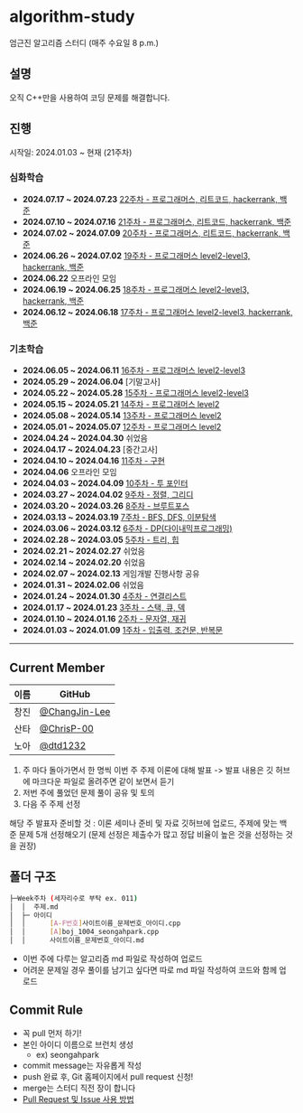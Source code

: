 # algorithm-study
엄근진 알고리즘 스터디 (매주 수요일 8 p.m.)

## 설명

오직 C++만을 사용하여 코딩 문제를 해결합니다.

## 진행

시작일: 2024.01.03 ~ 현재 (21주차)

### 심화학습

- **2024.07.17 ~ 2024.07.23** [22주차 - 프로그래머스, 리트코드, hackerrank, 백준](https://github.com/alttabsoft/algorithm-study/tree/main/Week022)
- **2024.07.10 ~ 2024.07.16** [21주차 - 프로그래머스, 리트코드, hackerrank, 백준](https://github.com/alttabsoft/algorithm-study/tree/main/Week021)
- **2024.07.02 ~ 2024.07.09** [20주차 - 프로그래머스, 리트코드, hackerrank, 백준](https://github.com/alttabsoft/algorithm-study/tree/main/Week020)
- **2024.06.26 ~ 2024.07.02** [19주차 - 프로그래머스 level2-level3, hackerrank, 백준](https://github.com/ChangJin-Lee/algorithm-study/tree/main/Week019)
- **2024.06.22** 오프라인 모임
- **2024.06.19 ~ 2024.06.25** [18주차 - 프로그래머스 level2-level3, hackerrank, 백준](https://github.com/ChangJin-Lee/algorithm-study/tree/main/Week018)
- **2024.06.12 ~ 2024.06.18** [17주차 - 프로그래머스 level2-level3, hackerrank, 백준](https://github.com/ChangJin-Lee/algorithm-study/tree/main/Week017)

### 기초학습

- **2024.06.05 ~ 2024.06.11** [16주차 - 프로그래머스 level2-level3](https://github.com/ChangJin-Lee/algorithm-study/tree/main/Week016)
- **2024.05.29 ~ 2024.06.04** [기말고사]
- **2024.05.22 ~ 2024.05.28** [15주차 - 프로그래머스 level2-level3](https://github.com/ChangJin-Lee/algorithm-study/tree/main/Week015)
- **2024.05.15 ~ 2024.05.21** [14주차 - 프로그래머스 level2](https://github.com/ChangJin-Lee/algorithm-study/tree/main/Week014)
- **2024.05.08 ~ 2024.05.14** [13주차 - 프로그래머스 level2](https://github.com/ChangJin-Lee/algorithm-study/tree/main/Week013)
- **2024.05.01 ~ 2024.05.07** [12주차 - 프로그래머스 level2](https://github.com/ChangJin-Lee/algorithm-study/tree/main/Week012)
- **2024.04.24 ~ 2024.04.30** 쉬었음
- **2024.04.17 ~ 2024.04.23** [중간고사]
- **2024.04.10 ~ 2024.04.16** [11주차 - 구현](https://github.com/ChangJin-Lee/algorithm-study/tree/main/Week011)
- **2024.04.06** 오프라인 모임
- **2024.04.03 ~ 2024.04.09** [10주차 - 투 포인터](https://github.com/ChangJin-Lee/algorithm-study/tree/main/Week010)
- **2024.03.27 ~ 2024.04.02** [9주차 - 정렬, 그리디](https://github.com/ChangJin-Lee/algorithm-study/tree/main/Week009)
- **2024.03.20 ~ 2024.03.26** [8주차 - 브루트포스](https://github.com/ChangJin-Lee/algorithm-study/tree/main/Week008)
- **2024.03.13 ~ 2024.03.19** [7주차 - BFS, DFS, 이분탐색](https://github.com/ChangJin-Lee/algorithm-study/tree/main/Week007)
- **2024.03.06 ~ 2024.03.12** [6주차 - DP(다이내믹프로그래밍)](https://github.com/ChangJin-Lee/algorithm-study/tree/main/Week006)
- **2024.02.28 ~ 2024.03.05** [5주차 - 트리, 힙](https://github.com/ChangJin-Lee/algorithm-study/tree/main/Week005)
- **2024.02.21 ~ 2024.02.27** 쉬었음
- **2024.02.14 ~ 2024.02.20** 쉬었음
- **2024.02.07 ~ 2024.02.13** 게임개발 진행사항 공유
- **2024.01.31 ~ 2024.02.06** 쉬었음
- **2024.01.24 ~ 2024.01.30** [4주차 - 연결리스트](https://github.com/ChangJin-Lee/algorithm-study/tree/main/Week004)
- **2024.01.17 ~ 2024.01.23** [3주차 - 스택, 큐, 덱](https://github.com/ChangJin-Lee/algorithm-study/tree/main/Week003)
- **2024.01.10 ~ 2024.01.16** [2주차 - 문자열, 재귀](https://github.com/ChangJin-Lee/algorithm-study/tree/main/Week002)
- **2024.01.03 ~ 2024.01.09** [1주차 - 입출력, 조건문, 반복문](https://github.com/ChangJin-Lee/algorithm-study/tree/main/Week001)

---

## Current Member

|이름|GitHub|
|---|---|
|창진|[@ChangJin-Lee](https://github.com/ChangJin-Lee)|
|산타|[@ChrisP-00](https://github.com/ChrisP-00)|
|노아|[@dtd1232](https://github.com/dtd1232)|

1) 주 마다 돌아가면서 한 명씩 이번 주 주제 이론에 대해 발표 -> 발표 내용은 깃 허브에 마크다운 파일로 올려주면 같이 보면서 듣기
2) 저번 주에 풀었던 문제 풀이 공유 및 토의
3) 다음 주 주제 선정

해당 주 발표자 준비할 것 : 이론 세미나 준비 및 자료 깃허브에 업로드, 주제에 맞는 백준 문제 5개 선정해오기 
(문제 선정은 제출수가 많고 정답 비율이 높은 것을 선정하는 것을 권장)

## 폴더 구조
```sh
├─Week주차 (세자리수로 부탁 ex. 011)
│  │  주제.md
│  ├─ 아이디
│  │      [A-F번호]사이트이름_문제번호_아이디.cpp
│  │      [A]boj_1004_seongahpark.cpp
│  │      사이트이름_문제번호_아이디.md
```
+ 이번 주에 다루는 알고리즘 md 파일로 작성하여 업로드
+ 어려운 문제일 경우 풀이를 남기고 싶다면 따로 md 파일 작성하여 코드와 함께 업로드

## Commit Rule
+ 꼭 pull 먼저 하기!
+ 본인 아이디 이름으로 브런치 생성
  - ex) seongahpark
+ commit message는 자유롭게 작성
+ push 완료 후, Git 홈페이지에서 pull request 신청!
+ merge는 스터디 직전 장이 합니다
+ [Pull Request 및 Issue 사용 방법](https://north-recorder-449.notion.site/PULL-REQUEST-97951f36e13f489a9c5f9d912e81d135)
